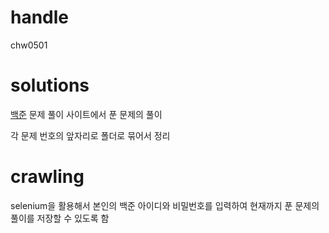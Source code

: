 # handle

chw0501

# solutions 

[백준](https://www.acmicpc.net/) 문제 풀이 사이트에서 푼 문제의 풀이

각 문제 번호의 앞자리로 폴더로 묶어서 정리

# crawling

selenium을 활용해서 본인의 백준 아이디와 비밀번호를 입력하여  현재까지 푼 문제의 풀이를 저장할 수 있도록 함
